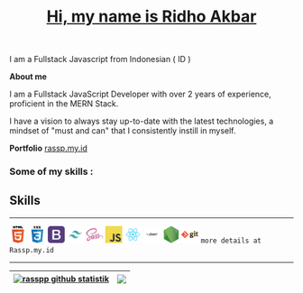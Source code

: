 <h1 align="center" ><b><a href="https://rasspp.github.io">Hi, my name is Ridho Akbar</a></b></h1>

<br />

I am a Fullstack Javascript from Indonesian ( ID )

**About me**

I am a Fullstack JavaScript Developer with over 2 years of experience, proficient in the MERN Stack.

I have a vision to always stay up-to-date with the latest technologies, a mindset of "must and can" that I consistently instill in myself.

**Portfolio**
[rassp.my.id](https://rassp.my.id)


### Some of my skills :

<h2>Skills</h2>
<hr>
<code><img height="30" alt="html" src="https://raw.githubusercontent.com/github/explore/80688e429a7d4ef2fca1e82350fe8e3517d3494d/topics/html/html.png"></code>
<code><img height="30" alt="css" src="https://raw.githubusercontent.com/github/explore/80688e429a7d4ef2fca1e82350fe8e3517d3494d/topics/css/css.png"></code>
<code><img height="30" alt="bootstrap" src="https://raw.githubusercontent.com/github/explore/5c058a388828bb5fde0bcafd4bc867b5bb3f26f3/topics/bootstrap/bootstrap.png"></code>
<code><img height="30" alt="tailwind" src="https://raw.githubusercontent.com/github/explore/80688e429a7d4ef2fca1e82350fe8e3517d3494d/topics/tailwind/tailwind.png"></code>
<code><img height="30" alt="sass" src="https://raw.githubusercontent.com/github/explore/5c058a388828bb5fde0bcafd4bc867b5bb3f26f3/topics/sass/sass.png"></code>
<code><img height="30" alt="javascript" src="https://raw.githubusercontent.com/github/explore/80688e429a7d4ef2fca1e82350fe8e3517d3494d/topics/javascript/javascript.png"></code>
<code><img height="30" alt="react" src="https://raw.githubusercontent.com/github/explore/80688e429a7d4ef2fca1e82350fe8e3517d3494d/topics/react/react.png"></code>
<code><img height="30" alt="jquery" src="https://raw.githubusercontent.com/github/explore/80688e429a7d4ef2fca1e82350fe8e3517d3494d/topics/jquery/jquery.png"></code>
<code><img height="30" alt="nodejs" src="https://raw.githubusercontent.com/github/explore/80688e429a7d4ef2fca1e82350fe8e3517d3494d/topics/nodejs/nodejs.png"></code>
<code><img height="30" alt="git" src="https://raw.githubusercontent.com/github/explore/80688e429a7d4ef2fca1e82350fe8e3517d3494d/topics/git/git.png"></code>
<code>more details at Rassp.my.id</code>
<hr>





| <a href="https://github.com/rasspp/github-readme-stats"><img align="center" src="https://github-readme-stats.vercel.app/api?username=rasspp&show_icons=true&include_all_commits=true&theme=buefy&hide_border=true" alt="rasspp github statistik" /></a> | <a href="https://github.com/rasspp/github-readme-stats"><img align="center" src="https://github-readme-stats.vercel.app/api/top-langs/?username=rasspp&layout=compact&theme=buefy&hide_border=true" /></a> |
| ------------- | ------------- |
